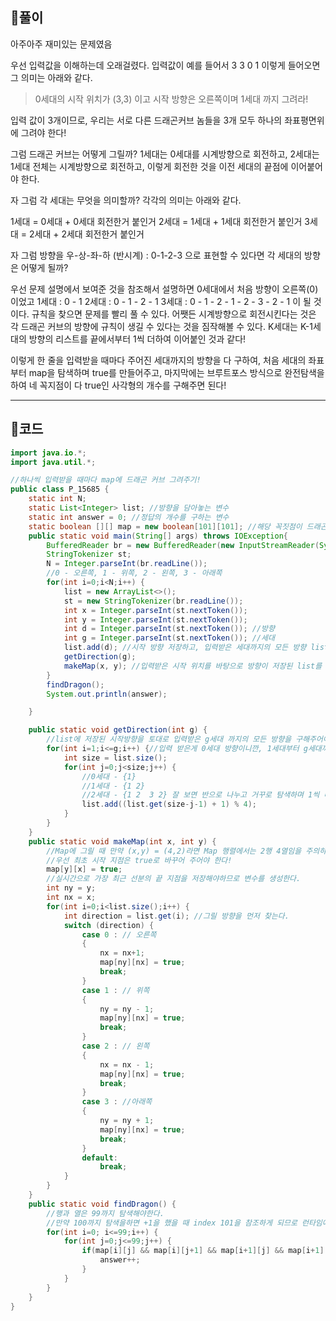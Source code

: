 ## 📕풀이


아주아주 재미있는 문제였음

우선 입력값을 이해하는데 오래걸렸다. 입력값이 예를 들어서 3 3 0 1 이렇게 들어오면 그 의미는 아래와 같다.
> 0세대의 시작 위치가 (3,3) 이고 시작 방향은 오른쪽이며 1세대 까지 그려라!

입력 값이 3개이므로, 우리는 서로 다른 드래곤커브 놈들을 3개 모두 하나의 좌표평면위에 그려야 한다!

그럼 드래곤 커브는 어떻게 그릴까?
1세대는 0세대를 시계방향으로 회전하고, 2세대는 1세대 전체는 시계방향으로 회전하고, 이렇게 회전한 것을 이전 세대의 끝점에 이어붙어야 한다.

자 그럼 각 세대는 무엇을 의미할까?
각각의 의미는 아래와 같다.


1세대 = 0세대 + 0세대 회전한거 붙인거
2세대 = 1세대 + 1세대 회전한거 붙인거
3세대 = 2세대 + 2세대 회전한거 붙인거

자 그럼 방향을 우-상-좌-하 (반시계) : 0-1-2-3 으로 표현할 수 있다면 각 세대의 방향은 어떻게 될까?

우선 문제 설명에서 보여준 것을 참조해서 설명하면 0세대에서 처음 방향이 오른쪽(0)이었고
1세대 : 0 - 1
2세대 : 0 - 1 - 2 - 1
3세대 : 0 - 1 - 2 - 1 - 2 - 3 - 2 - 1 이 될 것이다. 규칙을 찾으면 문제를 빨리 풀 수 있다. 어쨋든 시계방향으로 회전시킨다는 것은 각 드래곤 커브의 방향에 규칙이 생길 수 있다는 것을 짐작해볼 수 있다.
K세대는 K-1세대의 방향의 리스트를 끝에서부터 1씩 더하여 이어붙인 것과 같다!

이렇게 한 줄을 입력받을 때마다 주어진 세대까지의 방향을 다 구하여, 처음 세대의 좌표부터 map을 탐색하며 true를 만들어주고,
마지막에는 브루트포스 방식으로 완전탐색을 하여 네 꼭지점이 다 true인 사각형의 개수를 구해주면 된다!

---

## 📕코드

```java
import java.io.*;
import java.util.*;

//하나씩 입력받을 때마다 map에 드래곤 커브 그려주기!
public class P_15685 {
    static int N;
    static List<Integer> list; //방향을 담아놓는 변수
    static int answer = 0; //정답의 개수를 구하는 변수
    static boolean [][] map = new boolean[101][101]; //해당 꼭짓점이 드래곤 커브의 일부인지 아닌지 저장하는 배열
    public static void main(String[] args) throws IOException{
        BufferedReader br = new BufferedReader(new InputStreamReader(System.in));
        StringTokenizer st;
        N = Integer.parseInt(br.readLine());
        //0 - 오른쪽, 1 - 위쪽, 2 - 왼쪽, 3 - 아래쪽
        for(int i=0;i<N;i++) {
            list = new ArrayList<>();
            st = new StringTokenizer(br.readLine());
            int x = Integer.parseInt(st.nextToken());
            int y = Integer.parseInt(st.nextToken());
            int d = Integer.parseInt(st.nextToken()); //방향
            int g = Integer.parseInt(st.nextToken()); //세대
            list.add(d); //시작 방향 저장하고, 입력받은 세대까지의 모든 방향 list 구해주기
            getDirection(g);
            makeMap(x, y); //입력받은 시작 위치를 바탕으로 방향이 저장된 list를 이용하여 드래곤 커브를 그린다.
        }
        findDragon();
        System.out.println(answer);

    }

    public static void getDirection(int g) {
        //list에 저장된 시작방향을 토대로 입력받은 g세대 까지의 모든 방향을 구해주어야 한다.
        for(int i=1;i<=g;i++) {//입력 받은게 0세대 방향이니깐, 1세대부터 g세대까지.
            int size = list.size();
            for(int j=0;j<size;j++) {
                //0세대 - {1}
                //1세대 - {1 2}
                //2세대 - {1 2  3 2} 잘 보면 반으로 나누고 거꾸로 탐색하며 1씩 더해준 모습임
                list.add((list.get(size-j-1) + 1) % 4);
            }
        }
    }
    public static void makeMap(int x, int y) {
        //Map에 그릴 때 만약 (x,y) = (4,2)라면 Map 행렬에서는 2행 4열임을 주의하자!!! 생각생각생각
        //우선 최초 시작 지점은 true로 바꾸어 주어야 한다!
        map[y][x] = true;
        //실시간으로 가장 최근 선분의 끝 지점을 저장해야하므로 변수를 생성한다.
        int ny = y;
        int nx = x;
        for(int i=0;i<list.size();i++) {
            int direction = list.get(i); //그릴 방향을 먼저 찾는다.
            switch (direction) {
                case 0 : // 오른쪽
                {
                    nx = nx+1;
                    map[ny][nx] = true;
                    break;
                }
                case 1 : // 위쪽
                {
                    ny = ny - 1;
                    map[ny][nx] = true;
                    break;
                }
                case 2 : // 왼쪽
                {
                    nx = nx - 1;
                    map[ny][nx] = true;
                    break;
                }
                case 3 : //아래쪽
                {
                    ny = ny + 1;
                    map[ny][nx] = true;
                    break;
                }
                default:
                    break;
            }
        }
    }
    public static void findDragon() {
        //행과 열은 99까지 탐색해야한다.
        //만약 100까지 탐색을하면 +1을 했을 때 index 101을 참조하게 되므로 런타임에러남!!
        for(int i=0; i<=99;i++) {
            for(int j=0;j<=99;j++) {
                if(map[i][j] && map[i][j+1] && map[i+1][j] && map[i+1][j+1]) {
                    answer++;
                }
            }
        }
    }
}

```
